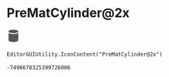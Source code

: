 # PreMatCylinder@2x
![](/img/PreMatCylinder@2x.png)

``` CSharp
EditorGUIUtility.IconContent("PreMatCylinder@2x")
```
```
-7496678325399726006
```
